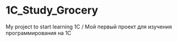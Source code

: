 # 1C_Study_Grocery
My project to start learning 1C / Мой первый проект для изучения программирования на 1С
